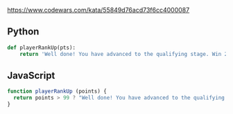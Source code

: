 https://www.codewars.com/kata/55849d76acd73f6cc4000087

## Python
```python
def playerRankUp(pts):
    return 'Well done! You have advanced to the qualifying stage. Win 2 out of your next 3 games to rank up.' if pts >= 100 else False
```

## JavaScript
```js
function playerRankUp (points) {
  return points > 99 ? "Well done! You have advanced to the qualifying stage. Win 2 out of your next 3 games to rank up.": false
}
```